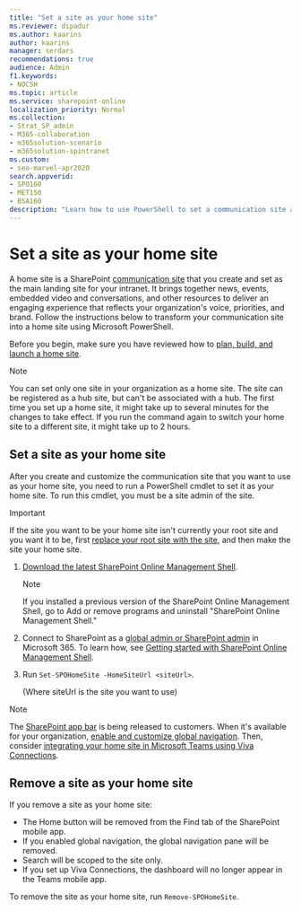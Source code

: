 ```yaml
---
title: "Set a site as your home site"
ms.reviewer: dipadur
ms.author: kaarins
author: kaarins
manager: serdars
recommendations: true
audience: Admin
f1.keywords:
- NOCSH
ms.topic: article
ms.service: sharepoint-online
localization_priority: Normal
ms.collection:  
- Strat_SP_admin
- M365-collaboration
- m365solution-scenario
- m365solution-spintranet
ms.custom:
- seo-marvel-apr2020
search.appverid:
- SPO160
- MET150
- BSA160
description: "Learn how to use PowerShell to set a communication site as the home site for your organization."
---
```


# Set a site as your home site
  
A home site is a SharePoint [communication site](https://support.office.com/article/94A33429-E580-45C3-A090-5512A8070732) that you create and set as the main landing site for your intranet. It brings together news, events, embedded video and conversations, and other resources to deliver an engaging experience that reflects your organization's voice, priorities, and brand. Follow the instructions below to transform your communication site into a home site using Microsoft PowerShell.
<br>

Before you begin, make sure you have reviewed how to [plan, build, and launch a home site](./home-site-plan.md). 

> [!NOTE]
> You can set only one site in your organization as a home site. The site can be registered as a hub site, but can't be associated with a hub. The first time you set up a home site, it might take up to several minutes for the changes to take effect. If you run the command again to switch your home site to a different site, it might take up to 2 hours.

## Set a site as your home site

After you create and customize the communication site that you want to use as your home site, you need to run a PowerShell cmdlet to set it as your home site. To run this cmdlet, you must be a site admin of the site.

> [!IMPORTANT]
> If the site you want to be your home site isn't currently your root site and you want it to be, first [replace your root site with the site](modernize-root-site.md), and then make the site your home site. 

1. [Download the latest SharePoint Online Management Shell](https://go.microsoft.com/fwlink/p/?LinkId=255251).

    > [!NOTE]
    > If you installed a previous version of the SharePoint Online Management Shell, go to Add or remove programs and uninstall "SharePoint Online Management Shell." 

2. Connect to SharePoint as a [global admin or SharePoint admin](./sharepoint-admin-role.md) in Microsoft 365. To learn how, see [Getting started with SharePoint Online Management Shell](/powershell/sharepoint/sharepoint-online/connect-sharepoint-online).
    
3. Run `Set-SPOHomeSite -HomeSiteUrl <siteUrl>`.

    (Where siteUrl is the site you want to use)
    
> [!NOTE]
> The [SharePoint app bar](sharepoint-app-bar.md) is being released to customers. When it's available for your organization, [enable and customize global navigation](sharepoint-app-bar.md#customize-global-navigation-in-the-app-bar). Then, consider [integrating your home site in Microsoft Teams using Viva Connections](viva-connections.md).

## Remove a site as your home site

If you remove a site as your home site:

- The Home button will be removed from the Find tab of the SharePoint mobile app.
- If you enabled global navigation, the global navigation pane will be removed.
- Search will be scoped to the site only.
- If you set up Viva Connections, the dashboard will no longer appear in the Teams mobile app.  

To remove the site as your home site, run `Remove-SPOHomeSite`.
